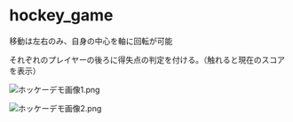 # hockey_game

移動は左右のみ、自身の中心を軸に回転が可能

それぞれのプレイヤーの後ろに得失点の判定を付ける。（触れると現在のスコアを表示）

![ホッケーデモ画像1.png](attachment:7b43a273-01cb-46e6-a0b9-5f5ea63925eb:ホッケーデモ画像1.png)

![ホッケーデモ画像2.png](attachment:55259d88-d808-4ecb-96f4-399bcafa43fa:ホッケーデモ画像2.png)
